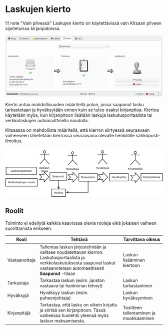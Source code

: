 # Laskujen kierto

!!! note "Vain pilvessä"
    Laskujen kierto on käytettävissä vain Kitsaan pilveen sijoitetuissa kirjanpidoissa.

![](kiertonakyma.png)

Kierto antaa mahdollisuuden määritellä polun, jossa saapunut lasku tarkastetaan ja hyväksytään ennen kuin se tulee osaksi kirjanpitoa. Kiertoa käytetään myös, kun kirjanpitoon lisätään laskuja laskutusportaalista tai verkkolaskujen automaattisella noudolla.

Kitsaassa on mahdollista määritellä, että kierron siirtyessä seuraavaan vaiheeseen lähetetään kierrossa seuraavana olevalle henkilölle sähköposti-ilmoitus.

![](kierto.svg)

## Roolit

Toiminto ei edellytä kaikkia kaaviossa olevia rooleja eikä jokaisen vaiheen suorittamista erikseen.

Rooli   |   Tehtävä | Tarvittava oikeus
--------|-----------|------
Vastaanottaja | Tallentaa laskun järjestelmään ja valitsee noudatettavan kierron. Laskutusportaalista ja verkkolaskutuksesta saapuvat laskut vastaanotetaan automaattisesti **Saapunut** -tilaan | Laskun lisääminen kiertoon
Tarkastaja | Tarkastaa laskun (esim. jaoston vastaava tai hankinnan tehnyt) | Laskun tarkastaminen
Hyväksyjä  | Hyväksyy laskun (esim. puheenjohtaja) | Laskun hyväksyminen
Kirjanpitäjä | Tarkastaa, että lasku on oikein kirjattu ja siirtää sen kirjanpitoon. Tässä vaiheessa huolehtii yleensä myös laskun maksamisesta. | Tositteen tallentaminen ja muokkaaminen
